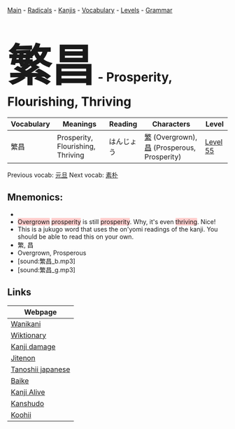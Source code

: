 <style> bigfont {font-size: 100px}</style>
[Main](../README.md) -
[Radicals](../radicals.md) -
[Kanjis](../kanjis.md) -
[Vocabulary](../vocabulary.md) -
[Levels](../levels.md) -
[Grammar](../grammar.md)
# <bigfont> 繁昌</bigfont> - Prosperity, Flourishing, Thriving 

| Vocabulary | Meanings | Reading | Characters | Level |
| --- | --- | --- | --- | --- |
| 繁昌 | Prosperity, Flourishing, Thriving | はんじょう |  [繁](../kanjis/繁.md) (Overgrown), [昌](../kanjis/昌.md) (Prosperous, Prosperity) | [Level 55](../levels/wk_level55.md) |

Previous vocab: [元旦](元旦.md) Next vocab: [素朴](素朴.md) 

## Mnemonics:

* 
* <span style="background-color:#ffcccb"> Overgrown</span> <span style="background-color:#ffcccb"> prosperity</span> is still <span style="background-color:#ffcccb"> prosperity</span>. Why, it's even <span style="background-color:#ffcccb"> thriving</span>. Nice!
* This is a jukugo word that uses the on'yomi readings of the kanji. You should be able to read this on your own.
* 繁, 昌
* Overgrown, Prosperous
* [sound:繁昌_b.mp3]
* [sound:繁昌_g.mp3]


## Links 

| Webpage |
| --- |
| [Wanikani          ](https://www.wanikani.com/kanji/繁昌) |
| [Wiktionary        ](https://en.wiktionary.org/wiki/繁昌) |
| [Kanji damage      ](http://www.kanjidamage.com/kanji/search?utf8=✓&q=繁昌) |
| [Jitenon           ](https://jitenon.com/kanji/繁昌) |
| [Tanoshii japanese ](https://www.tanoshiijapanese.com/dictionary/kanji.cfm?k=繁昌) |
| [Baike             ](https://baike.baidu.com/item/繁昌) |
| [Kanji Alive       ](https://app.kanjialive.com/繁昌) |
| [Kanshudo          ](https://www.kanshudo.com/searchmn?q=繁昌) |
| [Koohii            ](https://kanji.koohii.com/study/kanji/繁昌) |
